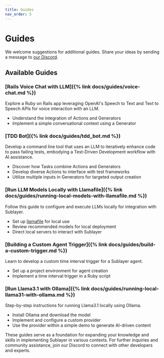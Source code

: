 ```yaml
---
title: Guides
nav_order: 5
---
```


# Guides

We welcome suggestions for additional guides. Share your ideas by sending a message to [our Discord](https://discord.gg/pWZ689GW7U).

## Available Guides

### [Rails Voice Chat with LLM]({% link docs/guides/voice-chat.md %})

Explore a Ruby on Rails app leveraging OpenAI's Speech to Text and Text to Speech APIs for voice interaction with an LLM.

- Understand the integration of Actions and Generators
- Implement a simple conversational context using a Generator

### [TDD Bot]({% link docs/guides/tdd_bot.md %})

Develop a command line tool that uses an LLM to iteratively enhance code to pass failing tests, embodying a Test-Driven Development workflow with AI assistance.

- Discover how Tasks combine Actions and Generators
- Develop diverse Actions to interface with test frameworks
- Utilize multiple inputs in Generators for targeted output creation

### [Run LLM Models Locally with Llamafile]({% link docs/guides/running-local-models-with-llamafile.md %})

Follow this guide to configure and execute LLMs locally for integration with Sublayer.

- Set up [llamafile](https://github.com/Mozilla-Ocho/llamafile) for local use
- Review recommended models for local deployment
- Direct local servers to interact with Sublayer

### [Building a Custom Agent Trigger]({% link docs/guides/build-a-custom-trigger.md %})

Learn to develop a custom time interval trigger for a Sublayer agent.

- Set up a project environment for agent creation
- Implement a time interval trigger in a Ruby script

### [Run Llama3.1 with Ollama]({% link docs/guides/running-local-llama31-with-ollama.md %})

Step-by-step instructions for running Llama3.1 locally using Ollama.

- Install Ollama and download the model
- Implement and configure a custom provider
- Use the provider within a simple demo to generate AI-driven content

These guides serve as a foundation for expanding your knowledge and skills in implementing Sublayer in various contexts. For further inquiries and community assistance, join our Discord to connect with other developers and experts.